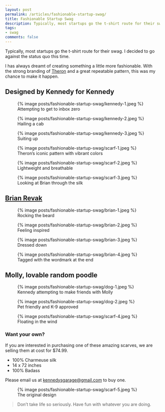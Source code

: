 ```yaml
---
layout: post
permalink: /articles/fashionable-startup-swag/
title: Fashionable Startup Swag
description: Typically, most startups go the t-shirt route for their swag. We decided to go against the status quo this time.
tags:
- swag
comments: false
---
```


<p>Typically, most startups go the t-shirt route for their swag. I decided to go against the status quo this time.</p>
<p>I has always dreamt of creating something a little more fashionable. With the strong branding of <a href="http://theronindustries.com">Theron</a> and a great repeatable pattern, this was my chance to make it happen.</p>

<h2>Designed by Kennedy for Kennedy</h2>

<figure>
  {% image posts/fashionable-startup-swag/kennedy-1.jpeg %}
  <figcaption>Attempting to get to inbox zero</figcaption>
</figure>

<figure>
  {% image posts/fashionable-startup-swag/kennedy-2.jpeg %}
  <figcaption>Hailing a cab</figcaption>
</figure>

<figure>
  {% image posts/fashionable-startup-swag/kennedy-3.jpeg %}
  <figcaption>Suiting up</figcaption>
</figure>

<figure>
  {% image posts/fashionable-startup-swag/scarf-1.jpeg %}
  <figcaption>Theron’s iconic pattern with vibrant colors</figcaption>
</figure>

<figure>
  {% image posts/fashionable-startup-swag/scarf-2.jpeg %}
  <figcaption>Lightweight and breathable</figcaption>
</figure>

<figure>
  {% image posts/fashionable-startup-swag/scarf-3.jpeg %}
  <figcaption>Looking at Brian through the silk</figcaption>
</figure>

<h2><a href="https://twitter.com/brianrevak">Brian Revak</a></h2>

<figure>
  {% image posts/fashionable-startup-swag/brian-1.jpeg %}
  <figcaption>Rocking the beard</figcaption>
</figure>

<figure>
  {% image posts/fashionable-startup-swag/brian-2.jpeg %}
  <figcaption>Feeling inspired</figcaption>
</figure>

<figure>
  {% image posts/fashionable-startup-swag/brian-3.jpeg %}
  <figcaption>Dressed down</figcaption>
</figure>

<figure>
  {% image posts/fashionable-startup-swag/brian-4.jpeg %}
  <figcaption>Tagged with the wordmark at the end</figcaption>
</figure>

<h2>Molly, lovable random poodle</h2>

<figure>
  {% image posts/fashionable-startup-swag/dog-1.jpeg %}
  <figcaption>Kennedy attempting to make friends with Molly</figcaption>
</figure>

<figure>
  {% image posts/fashionable-startup-swag/dog-2.jpeg %}
  <figcaption>Pet friendly and K-9 approved</figcaption>
</figure>

<figure>
  {% image posts/fashionable-startup-swag/scarf-4.jpeg %}
  <figcaption>Floating in the wind</figcaption>
</figure>

<h3>Want your own?</h3>
<p>If you are interested in purchasing one of these amazing scarves, we are selling them at cost for $74.99.</p>
<ul>
<li>100% Charmeuse silk</li>
<li>14 x 72 inches</li>
<li>100% Badass</li>
</ul>
<p>Please email us at <a href="mailto:kennedysgarage@gmail.com">kennedysgarage@gmail.com</a> to buy one.</p>

<figure>
  {% image posts/fashionable-startup-swag/scarf-5.jpeg %}
  <figcaption>The original design</figcaption>
</figure>

<blockquote>
<p>Don’t take life so seriously. Have fun with whatever you are doing.</p>
</blockquote>
